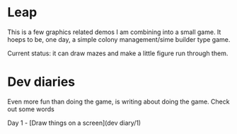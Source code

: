 # Leap

This is a few graphics related demos I am combining into a small game.  It hoeps to be, one day, a simple colony management/sime builder type game.

Current status:  it can draw mazes and make a little figure run through them.

# Dev diaries

Even more fun than doing the game, is writing about doing the game.  Check out some words

Day 1 - [Draw things on a screen](dev diary/1)

